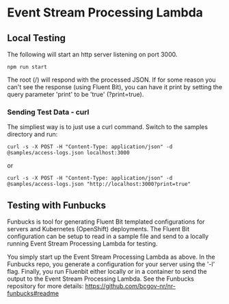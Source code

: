 # Event Stream Processing Lambda

## Local Testing

The following will start an http server listening on port 3000.

```
npm run start
```

The root (/) will respond with the processed JSON. If for some reason you can't see the response (using Fluent Bit), you can have it print by setting the query parameter 'print' to be 'true' (?print=true).

### Sending Test Data - curl

The simpliest way is to just use a curl command. Switch to the samples directory and run:

```
curl -s -X POST -H "Content-Type: application/json" -d @samples/access-logs.json localhost:3000
```
or
```
curl -s -X POST -H "Content-Type: application/json" -d @samples/access-logs.json "http://localhost:3000?print=true"
```

## Testing with Funbucks

Funbucks is tool for generating Fluent Bit templated configurations for servers and Kubernetes (OpenShift) deployments. The Fluent Bit configuration can be setup to read in a sample file and send to a locally running Event Stream Processing Lambda for testing.

You simply start up the Event Stream Processing Lambda as above. In the Funbucks repo, you generate a configuration for your server using the '-l' flag. Finally, you run Fluenbit either locally or in a container to send the output to the Event Stream Processing Lambda. See the Funbucks repository for more details: https://github.com/bcgov-nr/nr-funbucks#readme
